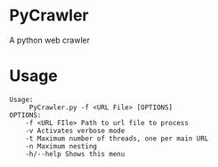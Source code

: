 # PyCrawler
A python web crawler

# Usage

	Usage:
		 PyCrawler.py -f <URL File> [OPTIONS]
	OPTIONS:
		-f <URL FIle> Path to url file to process
		-v Activates verbose mode
		-t Maximum number of threads, one per main URL
		-n Maximum nesting
		-h/--help Shows this menu
